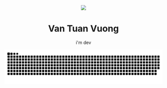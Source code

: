 <div id="header" align="center">
  <img src="https://media4.giphy.com/media/JqmupuTVZYaQX5s094/200w.gif?cid=6c09b952rhzt2siggg8agea7lgusy0i7b8lswpb95mvgs214&ep=v1_gifs_search&rid=200w.gif&ct=g" width="100"/>
</div>
<h1 align="center">Van Tuan Vuong</h1>
<div id="header" align="center">
  <p>i'm dev</p>
</div>
</p>

![snake animation](https://github.com/tu4n-ibs/tu4n-ibs/blob/output/github-contribution-grid-snake.svg)

